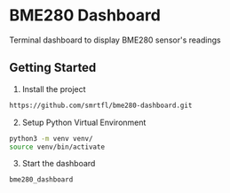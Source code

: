 # BME280 Dashboard

Terminal dashboard to display BME280 sensor's readings

## Getting Started

1. Install the project

```sh
https://github.com/smrtfl/bme280-dashboard.git
```

2. Setup Python Virtual Environment

```sh
python3 -m venv venv/
source venv/bin/activate
```

3. Start the dashboard

```sh
bme280_dashboard
```
